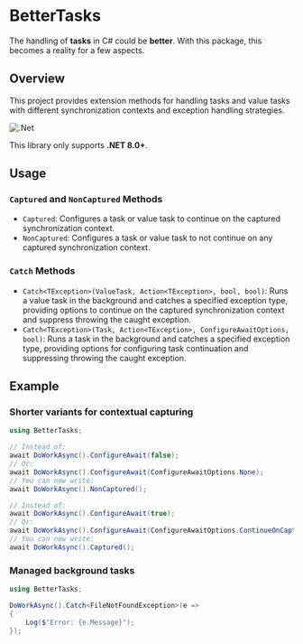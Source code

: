 # BetterTasks
The handling of **tasks** in C# could be **better**. With this package, this becomes a reality for a few aspects.

## Overview
This project provides extension methods for handling tasks and value tasks with different synchronization contexts and exception handling strategies.

![.Net](https://img.shields.io/badge/.NET-5C2D91?style=for-the-badge&logo=.net&logoColor=white)

This library only supports **.NET 8.0+**.

## Usage

### `Captured` and `NonCaptured` Methods
- `Captured`: Configures a task or value task to continue on the captured synchronization context.
- `NonCaptured`: Configures a task or value task to not continue on any captured synchronization context.

### `Catch` Methods
- `Catch<TException>(ValueTask, Action<TException>, bool, bool)`: Runs a value task in the background and catches a specified exception type, providing options to continue on the captured synchronization context and suppress throwing the caught exception.
- `Catch<TException>(Task, Action<TException>, ConfigureAwaitOptions, bool)`: Runs a task in the background and catches a specified exception type, providing options for configuring task continuation and suppressing throwing the caught exception.

## Example

### Shorter variants for contextual capturing

```csharp
using BetterTasks;

// Instead of:
await DoWorkAsync().ConfigureAwait(false);
// Or:
await DoWorkAsync().ConfigureAwait(ConfigureAwaitOptions.None);
// You can now write:
await DoWorkAsync().NonCaptured();

// Instead of:
await DoWorkAsync().ConfigureAwait(true);
// Or:
await DoWorkAsync().ConfigureAwait(ConfigureAwaitOptions.ContinueOnCapturedContext);
// You can now write:
await DoWorkAsync().Captured();
```

### Managed background tasks

```csharp
using BetterTasks;

DoWorkAsync().Catch<FileNotFoundException>(e =>
{
	Log($"Error: {e.Message}");
});
```